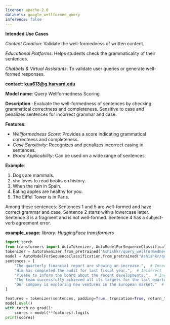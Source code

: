 ```yaml
---
license: apache-2.0
datasets: google_wellformed_query
inference: false
---
```

**Intended Use Cases**

*Content Creation*: Validate the well-formedness of written content.

*Educational Platforms*: Helps students check the grammaticality of their sentences.

*Chatbots & Virtual Assistants*: To validate user queries or generate well-formed responses.

**contact: kua613@g.harvard.edu**
  
**Model name**: Query Wellformedness Scoring

**Description** : Evaluate the well-formedness of sentences by checking grammatical correctness and completeness. Sensitive to case and penalizes sentences for incorrect grammar and case.

**Features**:
  - *Wellformedness Score*: Provides a score indicating grammatical correctness and completeness.
  - *Case Sensitivity*: Recognizes and penalizes incorrect casing in sentences.
  - *Broad Applicability*: Can be used on a wide range of sentences.

**Example**:
1. Dogs are mammals.
2. she loves to read books on history.
3. When the rain in Spain.
4. Eating apples are healthy for you.
5. The Eiffel Tower is in Paris.

Among these sentences:
Sentences 1 and 5 are well-formed and have correct grammar and case.
Sentence 2 starts with a lowercase letter.
Sentence 3 is a fragment and is not well-formed.
Sentence 4 has a subject-verb agreement error.


**example_usage:**
*library: HuggingFace transformers*
```python
import torch
from transformers import AutoTokenizer, AutoModelForSequenceClassification
tokenizer = AutoTokenizer.from_pretrained("Ashishkr/query_wellformedness_score")
model = AutoModelForSequenceClassification.from_pretrained("Ashishkr/query_wellformedness_score")
sentences = [
    "The quarterly financial report are showing an increase.",  # Incorrect
    "Him has completed the audit for last fiscal year.",  # Incorrect
    "Please to inform the board about the recent developments.",  # Incorrect
    "The team successfully achieved all its targets for the last quarter.",  # Correct
    "Our company is exploring new ventures in the European market."  # Correct
]

features = tokenizer(sentences, padding=True, truncation=True, return_tensors="pt")
model.eval()
with torch.no_grad():
    scores = model(**features).logits
print(scores)
```







